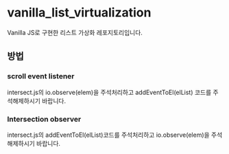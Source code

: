 # vanilla_list_virtualization

Vanilla JS로 구현한 리스트 가상화 레포지토리입니다.

## 방법

### scroll event listener

intersect.js의 io.observe(elem)을 주석처리하고 addEventToEl(elList) 코드를 주석해제하시기 바랍니다.

### Intersection observer

intersect.js의 addEventToEl(elList)코드를 주석처리하고 io.observe(elem)을 주석해제하시기 바랍니다.
